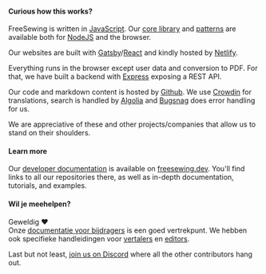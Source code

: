 ---
---

#### Curious how this works?

FreeSewing is written in [JavaScript](https://developer.mozilla.org/en-US/docs/Web/JavaScript). Our [core library](https://www.npmjs.com/package/@freesewing/core) and [patterns](/patterns) are available both for [NodeJS](https://nodejs.org/) and the browser.

Our websites are built with [Gatsby](https://www.gatsbyjs.com/)/[React](https://reactjs.org/) and kindly hosted by [Netlify](https://www.netlify.com/).

Everything runs in the browser except user data and conversion to PDF. For that, we have built a backend with [Express](https://expressjs.com/) exposing a REST API.

Our code and markdown content is hosted by [Github](https://github.com/freesewing/). We use [Crowdin](https://crowdin.com/) for translations, search is handled by [Algolia](https://www.algolia.com/) and [Bugsnag](https://www.bugsnag.com/) does error handling for us.

We are appreciative of these and other projects/companies that allow us to stand on their shoulders.

#### Learn more

Our [developer documentation](https://freesewing.dev) is available on [freesewing.dev](https://freesewing.dev). You'll find links to all our repositories there, as well as in-depth documentation, tutorials, and examples.

#### Wil je meehelpen?

Geweldig ❤️   
Onze [documentatie voor bijdragers](https://freesewing.dev/contributors/) is een goed vertrekpunt. We hebben ook specifieke handleidingen voor [vertalers](https://freesewing.dev/translators/) en [editors](https://freesewing.dev/editors/).

Last but not least, [join us on Discord](https://discord.freesewing.org/) where all the other contributors hang out.
